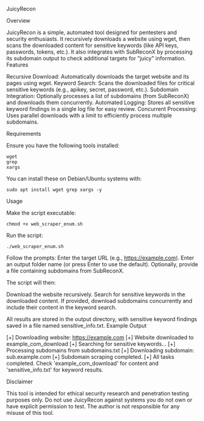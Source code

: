 JuicyRecon

Overview

JuicyRecon is a simple, automated tool designed for pentesters and security enthusiasts. It recursively downloads a website using wget, then scans the downloaded content for sensitive keywords (like API keys, passwords, tokens, etc.). It also integrates with SubReconX by processing its subdomain output to check additional targets for "juicy" information.
Features

  Recursive Download: Automatically downloads the target website and its pages using wget.
  Keyword Search: Scans the downloaded files for critical sensitive keywords (e.g., apikey, secret, password, etc.).
  Subdomain Integration: Optionally processes a list of subdomains (from SubReconX) and downloads them concurrently.
  Automated Logging: Stores all sensitive keyword findings in a single log file for easy review.
  Concurrent Processing: Uses parallel downloads with a limit to efficiently process multiple subdomains.

Requirements

Ensure you have the following tools installed:

    wget
    grep
    xargs

You can install these on Debian/Ubuntu systems with:

    sudo apt install wget grep xargs -y

Usage

  Make the script executable:

    chmod +x web_scraper_enum.sh

Run the script:

    ./web_scraper_enum.sh

  Follow the prompts:
      Enter the target URL (e.g., https://example.com).
      Enter an output folder name (or press Enter to use the default).
      Optionally, provide a file containing subdomains from SubReconX.

The script will then:

  Download the website recursively.
  Search for sensitive keywords in the downloaded content.
  If provided, download subdomains concurrently and include their content in the keyword search.

All results are stored in the output directory, with sensitive keyword findings saved in a file named sensitive_info.txt.
Example Output

[+] Downloading website: https://example.com
[+] Website downloaded to example_com_download
[+] Searching for sensitive keywords...
[+] Processing subdomains from subdomains.txt
[+] Downloading subdomain: sub.example.com
[+] Subdomain scraping completed.
[+] All tasks completed. Check 'example_com_download' for content and 'sensitive_info.txt' for keyword results.

Disclaimer

This tool is intended for ethical security research and penetration testing purposes only. Do not use JuicyRecon against systems you do not own or have explicit permission to test. The author is not responsible for any misuse of this tool.
